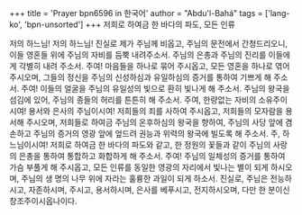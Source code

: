 +++
title = 'Prayer bpn6596 in 한국어'
author = "Abdu'l-Bahá"
tags = ['lang-ko', 'bpn-unsorted']
+++
저희로 하여금 한 바다의 파도, 모든 인류

저의 하느님! 저의 하느님! 진실로 제가 주님께 비옵고, 주님의 문전에서 간청드리오니, 이들 영혼들 위에 주님의 자비를 듬뿍 내려주소서. 주님의 은총과 주님의 진리를 이들에게 각별히 내려 주소서.
주여! 마음들을 하나로 묶어 주시옵고, 모든 영혼을 하나로 엮어 주시오며, 그들의 정신을 주님의 신성하심과 유일하심의 증거를 통하여 기쁘게 해 주소서. 주여! 이들의 얼굴을 주님의 유일성의 빛으로 환히 빛나게 해 주소서. 주님의 왕국을 섬김에 있어, 주님의 종들의 허리를 튼튼히 해 주소서.
주여, 한량없는 자비의 소유주이시여! 용서와 은사의 주님이시여! 저희들의 죄를 사하여 주시옵고, 저희들의 모자람을 용서해 주시오며, 저희들로 하여금 주님의 온후하심의 왕국을 향하여, 주님의 사당 앞에 겸손하고 주님의 증거의 영광 앞에 엎드려 권능과 위력의 왕국에 빌도록 해 주소서.
주, 하느님이시여! 저희로 하여금 한 바다의 파도와 같고, 한 정원의 꽃들과 같이 주님의 사랑의 은총을 통하여 통합하고 화합하게 해 주소서. 주여! 주님의 일체성의 증거를 통하여 가슴 부풀게 해 주시옵고, 모든 인류를 동일한 영광의 자리에서 빛나는 별이 되게 하시오며, 주님의 생 명의 나무 위에 자라는 훌륭한 과일이 되게 하소서.
진실로, 주님은 전능하시고, 자존하시며, 주시고, 용서하시며, 은사를 베푸시고, 전지하시오며, 다만 한 분이신 창조주이시옵나이다.
